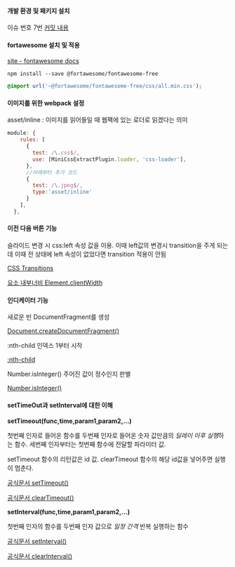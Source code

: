 #### 개발 환경 및 패키지 설치

이슈 번호 7번 [커밋 내용](https://github.com/0andme/FC-30-projects-with-react/commit/67ca428b72e99008cd41c8ef0762299d6cc3f0c6)

#### fortawesome 설치 및 적용

[site - fontawesome docs](https://fontawesome.com/docs/web/setup/packages)

```shell
npm install --save @fortawesome/fontawesome-free

```

```css
@import url('~@fortawesome/fontawesome-free/css/all.min.css');
```

#### 이미지를 위한 webpack 설정

asset/inline : 이미지를 읽어들일 때 웹팩에 있는 로더로 읽겠다는 의미

```js
module: {
    rules: [
      {
        test: /\.css$/,
        use: [MiniCssExtractPlugin.loader, 'css-loader'],
      },
      //아래부터 추가 코드
      {
        test: /\.jpeg$/,
        type:'asset/inline'
      }
    ],
  },
```

#### 이전 다음 버튼 기능

슬라이드 변경 시 css:left 속성 값을 이용. 이때 left값의 변경시 transition을 주게 되는데 이때 전 상태에 left 속성이 없었다면 transition 적용이 안됨

[CSS Transitions](https://developer.mozilla.org/ko/docs/Web/CSS/CSS_Transitions/Using_CSS_transitions)

[요소 내부너비 Element.clientWidth](https://developer.mozilla.org/ko/docs/Web/API/Element/clientWidth)

#### 인디케이터 기능

새로운 빈 DocumentFragment를 생성

[Document.createDocumentFragment()](https://developer.mozilla.org/ko/docs/Web/API/Document/createDocumentFragment)

:nth-child 인덱스 1부터 시작

[:nth-child](https://developer.mozilla.org/ko/docs/Web/CSS/:nth-child)

Number.isInteger() 주어진 값이 정수인지 판별

[Number.isInteger()](https://developer.mozilla.org/ko/docs/Web/JavaScript/Reference/Global_Objects/Number/isInteger)

#### setTimeOut과 setInterval에 대한 이해

**setTimeout(func,time,param1,param2,...)**

첫번째 인자로 들어온 함수를 두번째 인자로 들어온 숫자 값만큼의 *딜레이 이후 실행*하는 함수. 세번째 인자부터는 첫번째 함수에 전달할 파라미터 값.

setTimeout 함수의 리턴값은 id 값. clearTimeout 함수의 해당 id값을 넣어주면 실행이 멈춘다.

[공식문서 setTimeout()](https://developer.mozilla.org/ko/docs/Web/API/setTimeout)

[공식문서 clearTimeout()](https://developer.mozilla.org/en-US/docs/Web/API/clearTimeout)

**setInterval(func,time,param1,param2,...)**

첫번째 인자의 함수를 두번째 인자 값으로 _일정 간격_ 반복 실행하는 함수

[공식문서 setInterval()](https://developer.mozilla.org/en-US/docs/Web/API/setInterval)

[공식문서 clearInterval()](https://developer.mozilla.org/en-US/docs/Web/API/clearInterval)
